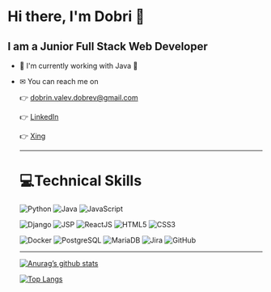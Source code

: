  <h1> Hi there, I'm Dobri 👋 </h1>
 
 <h2> I am a Junior Full Stack Web Developer </h2>

- 📖  I'm currently working with Java 💪
- ✉ You can reach me on
     
     👉 dobrin.valev.dobrev@gmail.com
     
     👉  [LinkedIn](https://www.linkedin.com/in/dobrin-dobrev-dd/)
     
     👉 <a href="https://www.xing.com/profile/Dobrin_Dobrev15/cv" target="_blank">Xing</a>
     
     <hr>
     
     <h1> 
     💻Technical Skills 
     </h1>
     
     ![Python](https://img.shields.io/badge/python-3670A0?style=for-the-badge&logo=python&logoColor=ffdd54) 
     ![Java](https://img.shields.io/badge/Java-ED8B00?style=for-the-badge&logo=java&logoColor=white)
     ![JavaScript](https://img.shields.io/badge/javascript-%23323330.svg?style=for-the-badge&logo=javascript&logoColor=%23F7DF1E)


     ![Django](https://img.shields.io/badge/django-%23092E20.svg?style=for-the-badge&logo=django&logoColor=white)
     ![JSP](https://img.shields.io/badge/JSP-ED8B00?style=for-the-badge&logo=jsp&logoColor=white)
     ![ReactJS](https://img.shields.io/badge/ReactJS-61DAFB?style=for-the-badge&logo=react&logoColor=white)
     ![HTML5](https://img.shields.io/badge/html5-%23E34F26.svg?style=for-the-badge&logo=html5&logoColor=white)
     ![CSS3](https://img.shields.io/badge/css3-%231572B6.svg?style=for-the-badge&logo=css3&logoColor=white)

     ![Docker](https://img.shields.io/badge/Docker-2496ED?style=for-the-badge&logo=docker&logoColor=white)
     ![PostgreSQL](https://img.shields.io/badge/PostgreSQL-336791?style=for-the-badge&logo=postgresql&logoColor=white)
     ![MariaDB](https://img.shields.io/badge/MariaDB-003545?style=for-the-badge&logo=mariadb&logoColor=white)
     ![Jira](https://img.shields.io/badge/Jira-0052CC?style=for-the-badge&logo=jira&logoColor=white)
     ![GitHub](https://img.shields.io/badge/GitHub-181717?style=for-the-badge&logo=github&logoColor=white)

     <hr>

       
     [![Anurag’s github stats](https://github-readme-stats.vercel.app/api?username=dvdobrev)](https://github.com/dvdobrev)

     [![Top Langs](https://github-readme-stats.vercel.app/api/top-langs/?username=dvdobrev&layout=compact)](https://github.com/dvdobrev)
     
<!--      
     ![](https://github-readme-stats.vercel.app/api?username=dvdobrev&theme=dark&hide_border=false&include_all_commits=false&count_private=false)<br/>
![](https://github-readme-stats.vercel.app/api/top-langs/?username=dvdobrev&theme=dark&hide_border=false&include_all_commits=false&count_private=false&layout=compact)
 -->









<!--
**dvdorbev85/dvdorbev85** is a ✨ _special_ ✨ repository because its `README.md` (this file) appears on your GitHub profile.

Here are some ideas to get you started:

- 🔭 I’m currently working on ...
- 🌱 I’m currently learning ...
- 👯 I’m looking to collaborate on ...
- 🤔 I’m looking for help with ...
- 💬 Ask me about ...
- 📫 How to reach me: ...
- 😄 Pronouns: ...
- ⚡ Fun fact: ...
-->
